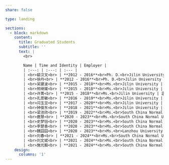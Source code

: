 ```yaml
---
share: false

type: landing

sections:
  - block: markdown
    content:
      title: Graduated Students
      subtitle: ''
      text: |
        <br>

        Name | Time and Identity | Employer |
        | :---: | :---: | :--- |
        | <br>裴汉文<br> | **2012 - 2016**<br>Ph. D.<br>Jilin University | 瑞典皇家科学院，博士后<br>中科院长春应化所，特别助理研究员 |
        | <br>徐丹<br> | **2012 - 2016**<br>Ph. D.<br>Jilin University | 中科院长春应化所，博士后<br>中科院长春应化所，特别助理研究员 |
        | <br>吴建波<br> | **2015 - 2018**<br>Ms.<br>Jilin University | 宁夏大学副教授 |
        | <br>邢继媛<br> | **2015 - 2018**<br>Ms.<br>Jilin University | 2018级吉林大学博士生<br>吉林大学博士后 |
        | <br>许菁<br> | **2015 - 2018**<br>Ms.<br>Jilin University | 温州市瑞浦能源有限公司，工程师 |
        | <br>孔思敏<br> | **2016 - 2019**<br>Ms.<br>Jilin University | 唐山市宏文中学，高中化学教师 |
        | <br>闫玉豆<br> | **2017 - 2020**<br>Ms.<br>Jilin University | 山东省淄博市博山区应急管理局，科员 |
        | <br>钟俊东<br> | **2018 - 2021**<br>Ms.<br>Jilin University | 直博至化学学院特塑中心，攻读博士学位 |
        | <br>梁池欣<br> | **2019 - 2022**<br>Ms.<br>South China Normal University | 珠海市香洲区小学，教师 |
        | <br>鹿慧<br> | **2020 - 2023**<br>Ms.<br>South China Normal University | 徐州市第37中学，教师 |
        | <br>史梦钰<br> | **2020 - 2023**<br>Ms.<br>South China Normal University | 比亚迪公司 |
        | <br>李楚香<br> | **2020 - 2023**<br>Ms.<br>South China Normal University | 惠州X中学，教师 |
        | <br>魏园园<br> | **2020 - 2023**<br>Ms.<br>Lanzhou University of Technology(Joint training) | 绍兴市X公司 |
        | <br>刘春<br> | **2021 - 2024**<br>Ms.<br>South China Normal University | 汕尾市X中学，教师 |
        | <br>刘文斌<br> | **2021 - 2024**<br>Ms.<br>South China Normal University | 东南大学，攻读博士学位 |
        | <br>施光毅<br> | **2021 - 2024**<br>Ms.<br>South China Normal University | 深圳市X中学，教师 |
    design:
      columns: '1'
---
```

<!-- | Name | Time and Identity | Employer |
| :---: | :---: | :--- |
| 裴汉文 | **2012 - 2016**<br>Ph. D. Jilin University | 瑞典皇家科学院，博士后<br>中科院长春应化所，特别助理研究员 |
| 徐丹 | **2012 - 2016**<br>Ph. D. Jilin University | 中科院长春应化所，博士后<br>中科院长春应化所，特别助理研究员 |
| 吴建波 | **2015 - 2018**<br>Ms. Jilin University | 宁夏大学副教授 |
| 邢继媛 | **2015 - 2018**<br>Ms. Jilin University | 2018级吉林大学博士生<br>吉林大学博士后 |
| 许菁 | **2015 - 2018**<br>Ms. Jilin University | 温州市瑞浦能源有限公司，工程师 |
| 孔思敏 | **2016 - 2019**<br>Ms. Jilin University | 唐山市宏文中学，高中化学教师 |
| 闫玉豆 | **2017 - 2020**<br>Ms. Jilin University | 山东省淄博市博山区应急管理局，科员 |
| 钟俊东 | **2018 - 2021**<br>Ms. Jilin University | 直博至化学学院特塑中心，攻读博士学位 |
| 梁池欣 | **2019 - 2022**<br>Ms. South China Normal University | 珠海市香洲区小学，教师 |
| 鹿慧 | **2020 - 2023**<br>Ms. South China Normal University | 徐州市第37中学，教师 |
| 史梦钰 | **2020 - 2023**<br>Ms. South China Normal University | 比亚迪公司 |
| 李楚香 | **2020 - 2023**<br>Ms. South China Normal University | 惠州X中学，教师 |
| 魏园园 | **2020 - 2023**<br>Ms. Lanzhou University of Technology(Joint training) | 绍兴市X公司 |
| 刘春 | **2021 - 2024**<br>Ms. South China Normal University | 汕尾市X中学，教师 |
| 刘文斌 | **2021 - 2024**<br>Ms. South China Normal University | 东南大学，攻读博士学位 |
| 施光毅 | **2021 - 2024**<br>Ms. South China Normal University | 深圳市X中学，教师 | -->